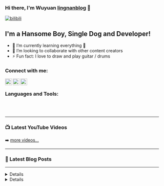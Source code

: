
<!--
**wuyuan2s/wuyuan2s** is a ✨ _special_ ✨ repository because its `README.md` (this file) appears on your GitHub profile.

Here are some ideas to get you started:

- 🔭 I’m currently working on ...
- 🌱 I’m currently learning ...
- 👯 I’m looking to collaborate on ...
- 🤔 I’m looking for help with ...
- 💬 Ask me about ...
- 📫 How to reach me: ...
- 😄 Pronouns: ...
- ⚡ Fun fact: ...
-->
### Hi there, I'm Wuyuan [lingnanblog][website] 👋

[![bilibili](https://img.shields.io/website?label=bilibili&style=for-the-badge&url=https%3A%2F%2Fcodestackr.com)](https://space.bilibili.com/310682731)

## I'm a Hansome Boy, Single Dog and Developer!

- 🌱 I’m currently learning everything 🤣
- 👯 I’m looking to collaborate with other content creators
- ⚡ Fun fact: I love to draw and play guitar / drums

### Connect with me:

[<img align="left" alt="codeSTACKr | YouTube" width="22px" src="https://cdn.jsdelivr.net/npm/simple-icons@v3/icons/youtube.svg" />][youtube]
[<img align="left" alt="codeSTACKr | Twitter" width="22px" src="https://cdn.jsdelivr.net/npm/simple-icons@v3/icons/twitter.svg" />][twitter]
[<img align="left" alt="codeSTACKr | Instagram" width="22px" src="https://cdn.jsdelivr.net/npm/simple-icons@v3/icons/instagram.svg" />][instagram]

<br />

### Languages and Tools:

<br />
<br />

---

### 📺 Latest YouTube Videos

<!-- YOUTUBE:START -->


  <!-- YOUTUBE:END -->

➡️ [more videos...](https://space.bilibili.com/310682731)

---

### 📕 Latest Blog Posts

<!-- BLOG-POST-LIST:START -->


  <!-- BLOG-POST-LIST:END -->


---

<details>

</details>

<details>

</details>

[website]: http://116.62.103.199/lingnanblog
[twitter]: https://twitter.com/wuyuan
[youtube]: https://www.youtube.com/channel/UCUxuoKZl1cxNDPsNivcX_xw
[instagram]: https://instagram.com/wuyuan
[bilibili]: https://space.bilibili.com/310682731
